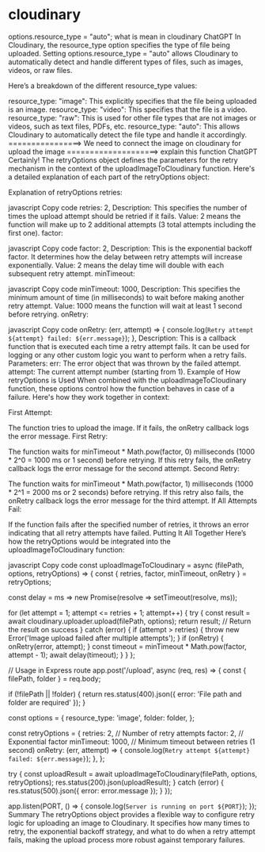 # cloudinary

options.resource_type = "auto"; what is mean in cloudinary
ChatGPT
In Cloudinary, the resource_type option specifies the type of file being uploaded. Setting options.resource_type = "auto" allows Cloudinary to automatically detect and handle different types of files, such as images, videos, or raw files.

Here’s a breakdown of the different resource_type values:

resource_type: "image": This explicitly specifies that the file being uploaded is an image.
resource_type: "video": This specifies that the file is a video.
resource_type: "raw": This is used for other file types that are not images or videos, such as text files, PDFs, etc.
resource_type: "auto": This allows Cloudinary to automatically detect the file type and handle it accordingly.
================>
We need to connect the image on cloudinary for upload the image
====================>
explain this function
ChatGPT
Certainly! The retryOptions object defines the parameters for the retry mechanism in the context of the uploadImageToCloudinary function. Here's a detailed explanation of each part of the retryOptions object:

Explanation of retryOptions
retries:

javascript
Copy code
retries: 2,
Description: This specifies the number of times the upload attempt should be retried if it fails.
Value: 2 means the function will make up to 2 additional attempts (3 total attempts including the first one).
factor:

javascript
Copy code
factor: 2,
Description: This is the exponential backoff factor. It determines how the delay between retry attempts will increase exponentially.
Value: 2 means the delay time will double with each subsequent retry attempt.
minTimeout:

javascript
Copy code
minTimeout: 1000,
Description: This specifies the minimum amount of time (in milliseconds) to wait before making another retry attempt.
Value: 1000 means the function will wait at least 1 second before retrying.
onRetry:

javascript
Copy code
onRetry: (err, attempt) => {
  console.log(`Retry attempt ${attempt} failed: ${err.message}`);
},
Description: This is a callback function that is executed each time a retry attempt fails. It can be used for logging or any other custom logic you want to perform when a retry fails.
Parameters:
err: The error object that was thrown by the failed attempt.
attempt: The current attempt number (starting from 1).
Example of How retryOptions is Used
When combined with the uploadImageToCloudinary function, these options control how the function behaves in case of a failure. Here's how they work together in context:

First Attempt:

The function tries to upload the image. If it fails, the onRetry callback logs the error message.
First Retry:

The function waits for minTimeout * Math.pow(factor, 0) milliseconds (1000 * 2^0 = 1000 ms or 1 second) before retrying.
If this retry fails, the onRetry callback logs the error message for the second attempt.
Second Retry:

The function waits for minTimeout * Math.pow(factor, 1) milliseconds (1000 * 2^1 = 2000 ms or 2 seconds) before retrying.
If this retry also fails, the onRetry callback logs the error message for the third attempt.
If All Attempts Fail:

If the function fails after the specified number of retries, it throws an error indicating that all retry attempts have failed.
Putting It All Together
Here’s how the retryOptions would be integrated into the uploadImageToCloudinary function:

javascript
Copy code
const uploadImageToCloudinary = async (filePath, options, retryOptions) => {
  const { retries, factor, minTimeout, onRetry } = retryOptions;

  const delay = ms => new Promise(resolve => setTimeout(resolve, ms));

  for (let attempt = 1; attempt <= retries + 1; attempt++) {
    try {
      const result = await cloudinary.uploader.upload(filePath, options);
      return result; // Return the result on success
    } catch (error) {
      if (attempt > retries) {
        throw new Error('Image upload failed after multiple attempts');
      }
      if (onRetry) {
        onRetry(error, attempt);
      }
      const timeout = minTimeout * Math.pow(factor, attempt - 1);
      await delay(timeout);
    }
  }
};

// Usage in Express route
app.post('/upload', async (req, res) => {
  const { filePath, folder } = req.body;

  if (!filePath || !folder) {
    return res.status(400).json({ error: 'File path and folder are required' });
  }

  const options = {
    resource_type: 'image',
    folder: folder,
  };

  const retryOptions = {
    retries: 2, // Number of retry attempts
    factor: 2, // Exponential factor
    minTimeout: 1000, // Minimum timeout between retries (1 second)
    onRetry: (err, attempt) => {
      console.log(`Retry attempt ${attempt} failed: ${err.message}`);
    },
  };

  try {
    const uploadResult = await uploadImageToCloudinary(filePath, options, retryOptions);
    res.status(200).json(uploadResult);
  } catch (error) {
    res.status(500).json({ error: error.message });
  }
});

app.listen(PORT, () => {
  console.log(`Server is running on port ${PORT}`);
});
Summary
The retryOptions object provides a flexible way to configure retry logic for uploading an image to Cloudinary. It specifies how many times to retry, the exponential backoff strategy, and what to do when a retry attempt fails, making the upload process more robust against temporary failures.
